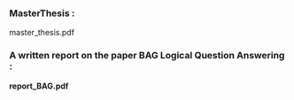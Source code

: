 ### MasterThesis : 
master_thesis.pdf
### A written report on the paper BAG Logical Question Answering :
__report_BAG.pdf__
